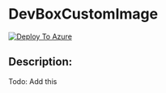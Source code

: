 # DevBoxCustomImage

[![Deploy To Azure](https://aka.ms/deploytoazurebutton)](https://portal.azure.com/#create/Microsoft.Template/uri/https%3A%2F%2Fraw.githubusercontent.com%2FScottHolden%2FAzureGym%2Fmain%2FDevBoxCustomImage%2F_generated%2Fdeploy.json)

## Description:
Todo: Add this
